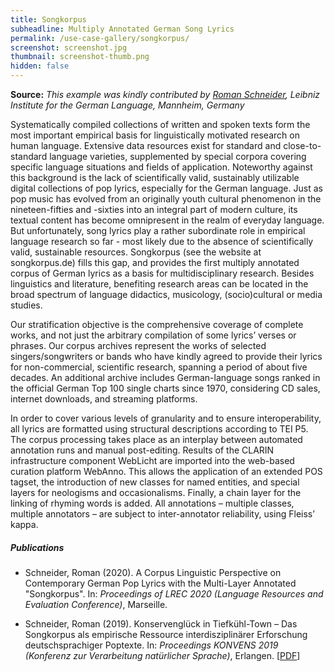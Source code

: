 ```yaml
---
title: Songkorpus
subheadline: Multiply Annotated German Song Lyrics
permalink: /use-case-gallery/songkorpus/
screenshot: screenshot.jpg
thumbnail: screenshot-thumb.png
hidden: false
---
```


**Source:** <i>This example was kindly contributed by <a href="https://www1.ids-mannheim.de/gra/personal/schneider.html">Roman Schneider</a>, 
Leibniz Institute for the German Language, Mannheim, Germany</i>


Systematically compiled collections of written and spoken texts form the most important empirical
basis for linguistically motivated research on human language. Extensive data resources exist for
standard and close-to-standard language varieties, supplemented by special corpora covering specific
language situations and fields of application. Noteworthy against this background is the lack of
scientifically valid, sustainably utilizable digital collections of pop lyrics, especially for the
German language. Just as pop music has evolved from an originally youth cultural phenomenon in the
nineteen-fifties and -sixties into an integral part of modern culture, its textual content has
become omnipresent in the realm of everyday language. But unfortunately, song lyrics play a rather
subordinate role in empirical language research so far - most likely due to the absence of
scientifically valid, sustainable resources. Songkorpus (see the website at songkorpus.de) fills
this gap, and provides the first multiply annotated corpus of German lyrics as a basis for
multidisciplinary research. Besides linguistics and literature, benefiting research areas can be
located in the broad spectrum of language didactics, musicology, (socio)cultural or media studies. 

Our stratification objective is the comprehensive coverage of complete works, and not just the
arbitrary compilation of some lyrics’ verses or phrases. Our corpus archives represent the works
of selected singers/songwriters or bands who have kindly agreed to provide their lyrics for
non-commercial, scientific research, spanning a period of about five decades. An additional
archive includes German-language songs ranked in the official German Top 100 single charts since
1970, considering CD sales, internet downloads, and streaming platforms.

In order to cover various levels of granularity and to ensure interoperability, all lyrics are
formatted using structural descriptions according to TEI P5. The corpus processing takes place as
an interplay between automated annotation runs and manual post-editing. Results of the CLARIN
infrastructure component WebLicht are imported into the web-based curation platform WebAnno. This
allows the application of an extended POS tagset, the introduction of new classes for named
entities, and special layers for neologisms and occasionalisms. Finally, a chain layer for the
linking of rhyming words is added. All annotations – multiple classes, multiple annotators – are
subject to inter-annotator reliability, using Fleiss’ kappa.

##### Publications

* Schneider, Roman (2020). A Corpus Linguistic Perspective on Contemporary German Pop Lyrics with 
  the Multi-Layer Annotated "Songkorpus". In: <i>Proceedings of LREC 2020 (Language Resources and 
  Evaluation Conference)</i>, Marseille.

* Schneider, Roman (2019). Konservenglück in Tiefkühl-Town – Das Songkorpus als empirische 
  Ressource interdisziplinärer Erforschung deutschsprachiger Poptexte. In: 
  <i>Proceedings KONVENS 2019 (Konferenz zur Verarbeitung natürlicher Sprache)</i>, Erlangen. 
  [[PDF](https://ids-pub.bsz-bw.de/files/9318/Schneider_Konservenglueck_2019.pdf)]
